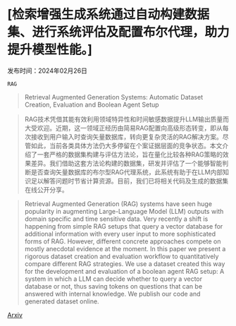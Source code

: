 # [检索增强生成系统通过自动构建数据集、进行系统评估及配置布尔代理，助力提升模型性能。]

发布时间：2024年02月26日

`RAG`

> Retrieval Augmented Generation Systems: Automatic Dataset Creation, Evaluation and Boolean Agent Setup

> RAG技术凭借其能有效利用领域特异性和时间敏感数据提升LLM输出质量而大受欢迎。近期，这一领域正经历由简易RAG配置向高级形态转变，即从每次接收到用户输入时查询矢量数据库，转向更复杂灵活的RAG解决方案。尽管如此，当前各类具体方法仍大多停留在个案证据层面的竞争状态。本文介绍了一套严格的数据集构建与评估方法论，旨在量化比较各种RAG策略的效果差异。我们借助这套方法论构建的数据集，研发并评估了一个能够智能判断是否查询矢量数据库的布尔型RAG代理系统，此系统有助于在LLM内部知识足以解答问题时节省计算资源。目前，我们已将相关代码及生成的数据集在线公开分享。

> Retrieval Augmented Generation (RAG) systems have seen huge popularity in augmenting Large-Language Model (LLM) outputs with domain specific and time sensitive data. Very recently a shift is happening from simple RAG setups that query a vector database for additional information with every user input to more sophisticated forms of RAG. However, different concrete approaches compete on mostly anecdotal evidence at the moment. In this paper we present a rigorous dataset creation and evaluation workflow to quantitatively compare different RAG strategies. We use a dataset created this way for the development and evaluation of a boolean agent RAG setup: A system in which a LLM can decide whether to query a vector database or not, thus saving tokens on questions that can be answered with internal knowledge. We publish our code and generated dataset online.

[Arxiv](https://arxiv.org/abs/2403.00820)
